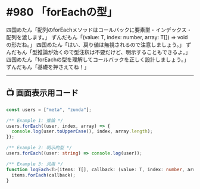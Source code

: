 # #980 「forEachの型」

四国めたん「配列のforEachメソッドはコールバックに要素型・インデックス・配列を渡します。」
ずんだもん「(value: T, index: number, array: T[]) => void の形だね。」
四国めたん「はい、戻り値は無視されるので注意しましょう。」
ずんだもん「型推論が効くので型注釈は不要だけど、明示することもできるよ。」
四国めたん「forEachの型を理解してコールバックを正しく設計しましょう。」
ずんだもん「基礎を押さえてね！」

---

## 📺 画面表示用コード

```typescript
const users = ["meta", "zunda"];

/** Example 1: 推論 */
users.forEach((user, index, array) => {
  console.log(user.toUpperCase(), index, array.length);
});

/** Example 2: 明示的型 */
users.forEach((user: string) => console.log(user));

/** Example 3: 汎用 */
function logEach<T>(items: T[], callback: (value: T, index: number, array: T[]) => void) {
  items.forEach(callback);
}
```
